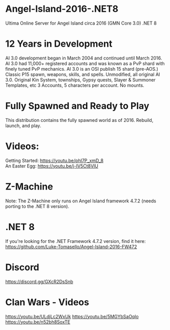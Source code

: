 # Angel-Island-2016-.NET8
Ultima Online Server for Angel Island circa 2016 (GMN Core 3.0)  .NET 8

# 12 Years in Development

AI 3.0 development began in March 2004 and continued until March 2016.
AI 3.0 had 11,000+ registered accounts and was known as a PvP shard with finely tuned PvP mechanics.
AI 3.0 is an OSI publish 15 shard (pre-AOS.) Classic P15 spawn, weapons, skills, and spells.
Unmodified, all original AI 3.0. Original Kin System, townships, Gypsy quests, Slayer & Summoner Templates, etc
3 Accounts, 5 characters per account. No mounts.

# Fully Spawned and Ready to Play

This distribution contains the fully spawned world as of 2016.
Rebuild, launch, and play.

# Videos: 

Getting Started: https://youtu.be/phI7P_xmD_8<br/>
An Easter Egg: https://youtu.be/j-IV5Ct8VlU

# Z-Machine

Note: The Z-Machine only runs on Angel Island framework 4.7.2 (needs porting to the .NET 8 version).

# .NET 8

If you're looking for the .NET Framework 4.7.2 version, find it here: https://github.com/Luke-Tomasello/Angel-Island-2016-FW472

# Discord

https://discord.gg/GXcR2DsSnb

# Clan Wars - Videos

https://youtu.be/ULdjLc2WxUk
https://youtu.be/5MGYbSaOqlo
https://youtu.be/n52bh8SoxTE
